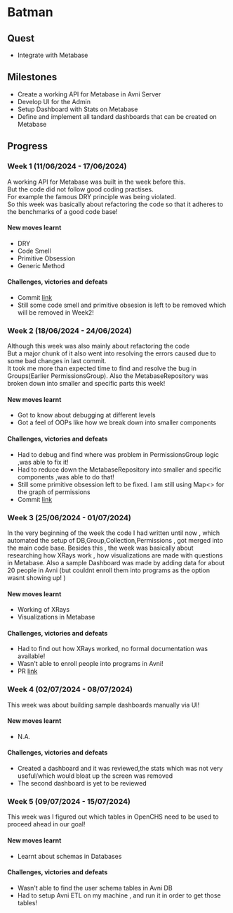 # Batman

## Quest
- Integrate with Metabase

## Milestones
- Create a working API for Metabase in Avni Server
- Develop UI for the Admin
- Setup Dashboard with Stats on Metabase
- Define and implement all tandard dashboards that can be created on Metabase

## Progress

### Week 1 (11/06/2024 - 17/06/2024)

A working API for Metabase was built in the week before this.<br>
But the code did not follow good coding practises.<br>
For example the famous DRY principle was being violated.<br>
So this week was basically about refactoring the code so that it adheres to the benchmarks of a good code base!

#### New moves learnt
- DRY
- Code Smell
- Primitive Obsession
- Generic Method

#### Challenges, victories and defeats
- Commit [link](https://github.com/avniproject/avni-server/pull/734/commits/6f304c46fcabc12a38338c85bd1912f5eca3981b)
- Still some code smell and primitive obsesion is left to be removed which will be removed in Week2!

### Week 2 (18/06/2024 - 24/06/2024)
Although this week was also mainly about refactoring the code<br>
But a major chunk of it also went into resolving the errors caused due to some bad changes in last commit.<br>
It took me more than expected time to find and resolve the bug in Groups(Earlier PermissionsGroup).
Also the MetabaseRepository was broken down into smaller and specific parts this week!

#### New moves learnt
- Got to know about debugging at different levels
- Got a feel of OOPs like how we break down into smaller components


#### Challenges, victories and defeats
- Had to debug and find where was problem in PermissionsGroup logic ,was able to fix it!
- Had to reduce down the MetabaseRepository into smaller and specific components ,was able to do that!
- Still some primitive obsession left to be fixed. I am still using Map<> for the graph of permissions
- Commit [link](https://github.com/avniproject/avni-server/pull/734/commits/c0a35e78b71e4f3f1e7e2e8c298eac4a691f2ee3?notification_referrer_id=NT_kwDOBufzr7UxMDg5Njc1MTI4MToxMTU4NjQ0OTU)

### Week 3 (25/06/2024 - 01/07/2024)
In the very beginning of the week the code I had written until now , which automated the setup of DB,Group,Collection,Permissions , got merged into the main code base.
Besides this , the week was basically about researching how XRays work , how visualizations are made with questions  in Metabase.
Also a sample Dashboard was made by adding data for about 20 people in Avni (but couldnt enroll them into programs as the option wasnt showing up! )

#### New moves learnt
- Working of XRays 
- Visualizations in Metabase

#### Challenges, victories and defeats
- Had to find out how XRays worked, no formal documentation was available!
- Wasn't able to enroll people into programs in Avni!
- PR [link](https://github.com/avniproject/avni-server/pull/734/commits/c0a35e78b71e4f3f1e7e2e8c298eac4a691f2ee3?notification_referrer_id=NT_kwDOBufzr7UxMDg5Njc1MTI4MToxMTU4NjQ0OTU](https://github.com/avniproject/avni-server/pull/734))

### Week 4 (02/07/2024 - 08/07/2024)
This week was about building sample dashboards manually via UI! 

#### New moves learnt
- N.A.
  
#### Challenges, victories and defeats
- Created a dashboard and it was  reviewed,the stats which was not very useful/which would bloat up the screen was removed
- The second dashboard is yet to be reviewed

### Week 5 (09/07/2024 - 15/07/2024)
This week was I figured out which tables in OpenCHS need to be used to proceed ahead in our goal! 

#### New moves learnt
- Learnt about schemas in Databases
  
#### Challenges, victories and defeats
- Wasn't able to find the user schema tables in Avni DB
- Had to setup Avni ETL on my machine , and run it in order to get those tables!



